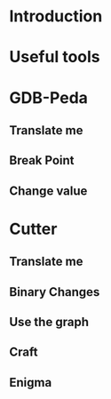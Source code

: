 # Introduction

# Useful tools

# GDB-Peda
## Translate me
## Break Point
## Change value
## 
# Cutter
## Translate me
## Binary Changes
## Use the graph
## Craft
## Enigma
